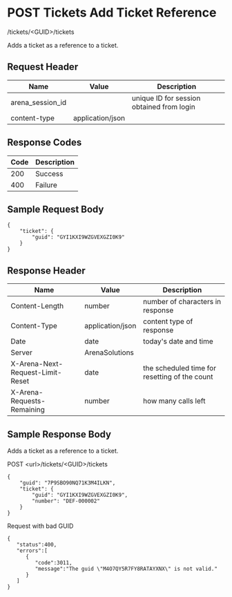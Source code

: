 # POST Tickets Add Ticket Reference
/tickets/&lt;GUID&gt;/tickets

Adds a ticket as a reference to a ticket.

## Request Header

| Name  | Value  | Description  |
|  --- |  --- |  --- | 
| arena_session_id  |   | unique ID for session obtained from login  |
| content-type  | application/json  |   |

## Response Codes

| Code  | Description  |
|  --- |  --- | 
| 200  | Success  |
| 400  | Failure  |

## Sample Request Body
```
{
    "ticket": {
        "guid": "GYI1KXI9WZGVEXGZI0K9"
    }
}
```
## Response Header

| Name  | Value  | Description  |
|  --- |  --- |  --- | 
| Content-Length  | number  | number of characters in response  |
| Content-Type  | application/json  | content type of response  |
| Date  | date  | today's date and time  |
| Server  | ArenaSolutions  |   |
| X-Arena-Next-Request-Limit-Reset   | date  | the scheduled time for resetting of the count  |
| X-Arena-Requests-Remaining   | number  | how many calls left  |

## Sample Response Body
Adds a ticket as a reference to a ticket.

POST &lt;url&gt;/tickets/&lt;GUID&gt;/tickets

```
{
    "guid": "7P9SBO90NQ71K3M4ILKN",
    "ticket": {
        "guid": "GYI1KXI9WZGVEXGZI0K9",
        "number": "DEF-000002"
    }
}
```
Request with bad GUID

```
{  
   "status":400,
   "errors":[  
      {  
         "code":3011,
         "message":"The guid \"M4O7QY5R7FY8RATAYXNX\" is not valid."
      }
   ]
}
```
